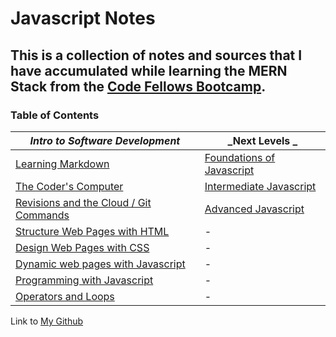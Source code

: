 # Javascript Notes

## This is a collection of notes and sources that I have accumulated while learning the MERN Stack from the [Code Fellows Bootcamp](https://www.codefellows.org/). ##

<h3 style=“display:block;
           margin-left: auto;
           margin-right:auto;
           text-align: center;“>
  Table of Contents</h3> 
  
  _Intro to Software Development_ |  _Next Levels _
------------ | -------------
[Learning Markdown](https://github.com/TraceDugar/reading-notes/blob/main/102/class1.md) | [Foundations of Javascript](https://github.com/TraceDugar/reading-notes/blob/main/201/Toc.md)
[The Coder's Computer](https://github.com/TraceDugar/reading-notes/blob/main/102/class2.md) | [Intermediate Javascript](https://github.com/TraceDugar/reading-notes/blob/main/301/toc.md)
[Revisions and the Cloud / Git Commands](https://github.com/TraceDugar/reading-notes/blob/main/102/class3.md) | [Advanced Javascript](https://github.com/TraceDugar/reading-notes/blob/main/401/toc.md)
[Structure Web Pages with HTML](https://github.com/TraceDugar/reading-notes/blob/main/102/class4.md) | -
[Design Web Pages with CSS](https://github.com/TraceDugar/reading-notes/blob/main/102/class5.md) | -
[Dynamic web pages with Javascript](https://github.com/TraceDugar/reading-notes/blob/main/102/class6.md) | -
[Programming with Javascript](https://github.com/TraceDugar/reading-notes/blob/main/102/class7.md) | -
[Operators and Loops](https://github.com/TraceDugar/reading-notes/blob/main/102/class8.md) | -


Link to [My Github](https://github.com/TraceDugar) 
